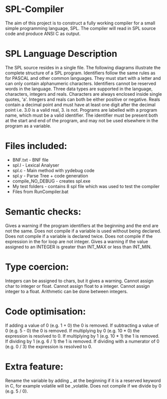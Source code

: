 # SPL-Compiler
The aim of this project is to construct a fully working compiler for a small simple programming language, SPL. 
The compiler will read in SPL source code and produce ANSI C as output.

# SPL Language Description
The SPL source resides in a single file. The following diagrams illustrate the complete structure of a SPL program. Identifiers follow the same rules as for PASCAL and other common languages. They must start with a letter and can only contain alphanumeric characters. Identifiers cannot be reserved words in the language.
Three data types are supported in the language, characters, integers and reals. Characters are always enclosed inside single quotes, 'a'. Integers and reals can both be either positive or negative. Reals contain a decimal point and must have at least one digit after the decimal point i.e. 3.0 is a valid real, 3. is not.
Programs are labelled with a program name, which must be a valid identifier. The identifier must be present both at the start and end of the program, and may not be used elsewhere in the program as a variable.

# Files included:
- BNF.txt - BNF file
- spl.l - Lexical Analyser
- spl.c - Main method with yydebug code
- spl.y - Parse Tree + code generation
- compile_NO_DEBUG - creates spl.exe
- My test folders - contains 8 spl file which was used to test the compiler
- Files from RunCompiler.bat

# Semantic checks:
Gives a warning if the program identifiers at the beginning and the end are not the same.
Does not compile if a variable is used without being declared.
Does not compile if a variable is declared twice.
Does not compile if the expression in the for loop are not integer.
Gives a warning if the value assigned to an INTEGER is greater than INT_MAX or less than INT_MIN.

# Type coercion:
Integers can be assigned to chars, but it gives a warning.
Cannot assign char to integer or float.
Cannot assign float to a integer.
Cannot assign integer to a float.
Arithmetic can be done between integers.

# Code optimisation:
If adding a value of 0 (e.g. 1 + 0) the 0 is removed.
If subtracting a value of 0 (e.g. 5 - 0) the 0 is removed.
If multiplying by 0 (e.g. 10 * 0) the expression is resolved to 0.
If multiplying by 1 (e.g. 10 * 1) the 1 is removed.
If dividing by 1 (e.g. 6 / 1) the 1 is removed.
If dividing with a numerator of 0 (e.g. 0 / 3) the expression is resolved to 0.

# Extra feature:
Rename the variable by adding _ at the beginning if it is a reserved keyword in C, for example volatile will be _volatile.
Does not compile if we divide by 0 (e.g. 5 / 0).
